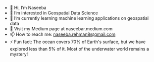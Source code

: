 - 👋 Hi, I’m Naseeba
- 👀 I’m interested in Geospatial Data Science
- 🌱 I’m currently learning machine learning applications on geospatial data
- 💞️ Visit my Medium page at naseebar.medium.com
- 📫 How to reach me: naseeba.rehman8@gmail.com
- ⚡ Fun fact: The ocean covers 70% of Earth's surface, but we have explored less than 5% of it. Most of the underwater world remains a mystery!

<!---
nougatx/nougatx is a ✨ special ✨ repository because its `README.md` (this file) appears on your GitHub profile.
You can click the Preview link to take a look at your changes.
--->

